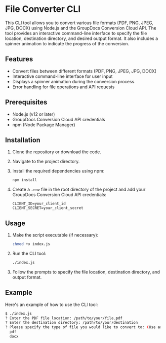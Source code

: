 # File Converter CLI

This CLI tool allows you to convert various file formats (PDF, PNG, JPEG, JPG, DOCX) using Node.js and the GroupDocs Conversion Cloud API. The tool provides an interactive command-line interface to specify the file location, destination directory, and desired output format. It also includes a spinner animation to indicate the progress of the conversion.

## Features

- Convert files between different formats (PDF, PNG, JPEG, JPG, DOCX)
- Interactive command-line interface for user input
- Displays a spinner animation during the conversion process
- Error handling for file operations and API requests

## Prerequisites

- Node.js (v12 or later)
- GroupDocs Conversion Cloud API credentials
- npm (Node Package Manager)

## Installation

1. Clone the repository or download the code.
2. Navigate to the project directory.
3. Install the required dependencies using npm:

    ```sh
    npm install
    ```

4. Create a `.env` file in the root directory of the project and add your GroupDocs Conversion Cloud API credentials:

    ```plaintext
    CLIENT_ID=your_client_id
    CLIENT_SECRET=your_client_secret
    ```

## Usage

1. Make the script executable (if necessary):

    ```sh
    chmod +x index.js
    ```

2. Run the CLI tool:

    ```sh
    ./index.js
    ```

3. Follow the prompts to specify the file location, destination directory, and output format.

## Example

Here's an example of how to use the CLI tool:

```sh
$ ./index.js
? Enter the PDF file location: /path/to/your/file.pdf
? Enter the destination directory: /path/to/your/destination
? Please specify the type of file you would like to convert to: (Use arrow keys)
  pdf
  docx
 
